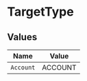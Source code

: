 # TargetType


## Values

| Name      | Value     |
| --------- | --------- |
| `Account` | ACCOUNT   |